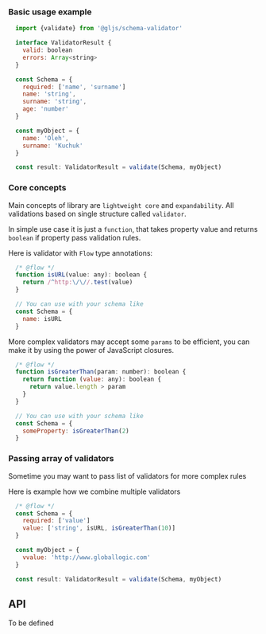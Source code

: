 ### Basic usage example

```js
  import {validate} from '@gljs/schema-validator'

  interface ValidatorResult {
    valid: boolean
    errors: Array<string>
  }

  const Schema = {
    required: ['name', 'surname']
    name: 'string',
    surname: 'string',
    age: 'number'
  }

  const myObject = {
    name: 'Oleh',
    surname: 'Kuchuk'
  }

  const result: ValidatorResult = validate(Schema, myObject)

```

 
 ### Core concepts

Main concepts of library are `lightweight core` and `expandability`.
All validations based on single structure called `validator`.

In simple use case it is just a `function`,
that takes property value and returns `boolean` if property pass validation rules.

Here is validator with `Flow` type annotations:

```js
  /* @flow */
  function isURL(value: any): boolean {
    return /^http:\/\//.test(value)
  }

  // You can use with your schema like
  const Schema = {
    name: isURL
  }
```

More complex validators may accept some `params` to be efficient, you can make it by using
the power of JavaScript closures.

```js
  /* @flow */
  function isGreaterThan(param: number): boolean {
    return function (value: any): boolean {
      return value.length > param
    }
  }

  // You can use with your schema like
  const Schema = {
    someProperty: isGreaterThan(2)
  }
```

### Passing array of validators

Sometime you may want to pass list of validators for more complex rules

Here is example how we combine multiple validators

```js
  /* @flow */
  const Schema = {
    required: ['value']
    value: ['string', isURL, isGreaterThan(10)]
  }

  const myObject = {
    vvalue: 'http://www.globallogic.com'
  }

  const result: ValidatorResult = validate(Schema, myObject)

```

## API

To be defined
